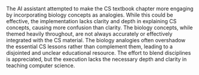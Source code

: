 The AI assistant attempted to make the CS textbook chapter more engaging by incorporating biology concepts as analogies. While this could be effective, the implementation lacks clarity and depth in explaining CS concepts, causing more confusion than clarity. The biology concepts, while themed heavily throughout, are not always accurately or effectively integrated with the CS material. The biology analogies often overshadow the essential CS lessons rather than complement them, leading to a disjointed and unclear educational resource. The effort to blend disciplines is appreciated, but the execution lacks the necessary depth and clarity in teaching computer science.